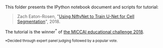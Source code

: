This folder presents the IPython notebook document and scripts for tutorial:

  > Zach Eaton-Rosen, "[Using NiftyNet to Train U-Net for Cell Segmentation](https://miccai-sb.github.io/materials/U-Net_Demo.html)", 2018.

The tutorial is the winner<sup>*</sup> 
of [the MICCAI educational challenge 2018](https://miccai-sb.github.io/challenge).

<sup>*Decided through expert panel judging followed by a popular vote.</sup>
